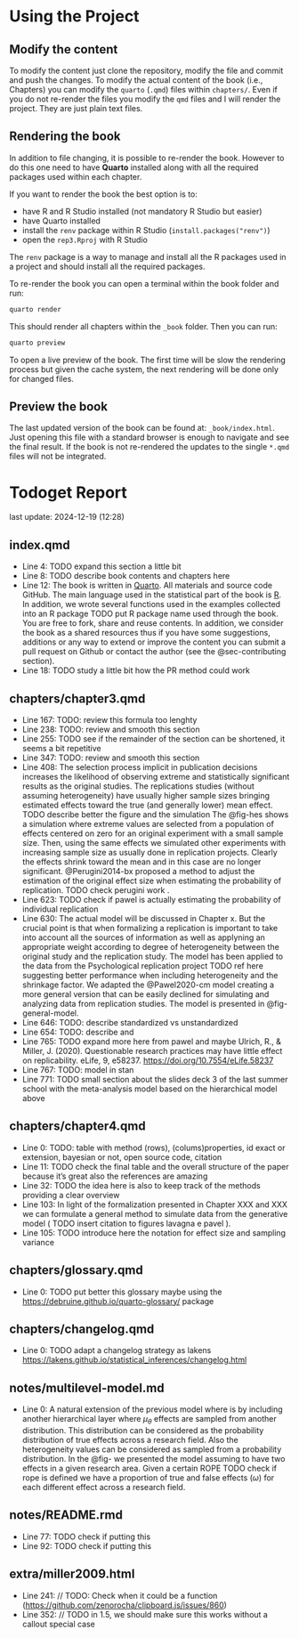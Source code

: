 
<!-- README.md is generated from README.Rmd. Please edit that file -->

# Using the Project

## Modify the content

To modify the content just clone the repository, modify the file and
commit and push the changes. To modify the actual content of the book
(i.e., Chapters) you can modify the `quarto` (`.qmd`) files within
`chapters/`. Even if you do not re-render the files you modify the `qmd`
files and I will render the project. They are just plain text files.

## Rendering the book

In addition to file changing, it is possible to re-render the book.
However to do this one need to have **Quarto** installed along with all
the required packages used within each chapter.

If you want to render the book the best option is to:

- have R and R Studio installed (not mandatory R Studio but easier)
- have Quarto installed
- install the `renv` package within R Studio
  (`install.packages("renv")`)
- open the `rep3.Rproj` with R Studio

The `renv` package is a way to manage and install all the R packages
used in a project and should install all the required packages.

To re-render the book you can open a terminal within the book folder and
run:

``` bash
quarto render
```

This should render all chapters within the `_book` folder. Then you can
run:

``` bash
quarto preview
```

To open a live preview of the book. The first time will be slow the
rendering process but given the cache system, the next rendering will be
done only for changed files.

## Preview the book

The last updated version of the book can be found at:
`_book/index.html`. Just opening this file with a standard browser is
enough to navigate and see the final result. If the book is not
re-rendered the updates to the single `*.qmd` files will not be
integrated.

# Todoget Report

last update: 2024-12-19 (12:28)

## index.qmd

- Line 4: TODO expand this section a little bit
- Line 8: TODO describe book contents and chapters here
- Line 12: The book is written in [Quarto](https://quarto.org/). All
  materials and source code GitHub. The main language used in the
  statistical part of the book is [R](https://www.r-project.org/). In
  addition, we wrote several functions used in the examples collected
  into an R package TODO put R package name used through the book. You
  are free to fork, share and reuse contents. In addition, we consider
  the book as a shared resources thus if you have some suggestions,
  additions or any way to extend or improve the content you can submit a
  pull request on Github or contact the author (see the
  @sec-contributing section).
- Line 18: TODO study a little bit how the PR method could work

## chapters/chapter3.qmd

- Line 167: TODO: review this formula too lenghty
- Line 238: TODO: review and smooth this section
- Line 255: TODO see if the remainder of the section can be shortened,
  it seems a bit repetitive
- Line 347: TODO: review and smooth this section
- Line 408: The selection process implicit in publication decisions
  increases the likelihood of observing extreme and statistically
  significant results as the original studies. The replications studies
  (without assuming heterogeneity) have usually higher sample sizes
  bringing estimated effects toward the true (and generally lower) mean
  effect. TODO describe better the figure and the simulation The
  @fig-hes shows a simulation where extreme values are selected from a
  population of effects centered on zero for an original experiment with
  a small sample size. Then, using the same effects we simulated other
  experiments with increasing sample size as usually done in replication
  projects. Clearly the effects shrink toward the mean and in this case
  are no longer significant. @Perugini2014-bx proposed a method to
  adjust the estimation of the original effect size when estimating the
  probability of replication. TODO check perugini work .
- Line 623: TODO check if pawel is actually estimating the probability
  of individual replication
- Line 630: The actual model will be discussed in Chapter x. But the
  crucial point is that when formalizing a replication is important to
  take into account all the sources of information as well as applyning
  an appropriate weight according to degree of heterogeneity between the
  original study and the replication study. The model has been applied
  to the data from the Psychological replication project TODO ref here
  suggesting better performance when including heterogeneity and the
  shrinkage factor. We adapted the @Pawel2020-cm model creating a more
  general version that can be easily declined for simulating and
  analyzing data from replication studies. The model is presented in
  @fig-general-model.
- Line 646: TODO: describe standardized vs unstandardized
- Line 654: TODO: describe and
- Line 765: TODO expand more here from pawel and maybe Ulrich, R., &
  Miller, J. (2020). Questionable research practices may have little
  effect on replicability. eLife, 9, e58237.
  <https://doi.org/10.7554/eLife.58237>
- Line 767: TODO: model in stan
- Line 771: TODO small section about the slides deck 3 of the last
  summer school with the meta-analysis model based on the hierarchical
  model above

## chapters/chapter4.qmd

- Line 0: TODO: table with method (rows), (colums)properties, id exact
  or extension, bayesian or not, open source code, citation
- Line 11: TODO check the final table and the overall structure of the
  paper because it’s great also the references are amazing
- Line 32: TODO the idea here is also to keep track of the methods
  providing a clear overview
- Line 103: In light of the formalization presented in Chapter XXX and
  XXX we can formulate a general method to simulate data from the
  generative model ( TODO insert citation to figures lavagna e pavel ).
- Line 105: TODO introduce here the notation for effect size and
  sampling variance

## chapters/glossary.qmd

- Line 0: TODO put better this glossary maybe using the
  <https://debruine.github.io/quarto-glossary/> package

## chapters/changelog.qmd

- Line 0: TODO adapt a changelog strategy as lakens
  <https://lakens.github.io/statistical_inferences/changelog.html>

## notes/multilevel-model.md

- Line 0: A natural extension of the previous model where is by
  including another hierarchical layer where $\mu_{\theta}$ effects are
  sampled from another distribution. This distribution can be considered
  as the probability distribution of true effects across a research
  field. Also the heterogeneity values can be considered as sampled from
  a probability distribution. In the @fig- we presented the model
  assuming to have two effects in a given research area. Given a certain
  ROPE TODO check if rope is defined we have a proportion of true and
  false effects ($\omega$) for each different effect across a research
  field.

## notes/README.rmd

- Line 77: TODO check if putting this
- Line 92: TODO check if putting this

## extra/miller2009.html

- Line 241: // TODO: Check when it could be a function
  (<https://github.com/zenorocha/clipboard.js/issues/860>)
- Line 352: // TODO in 1.5, we should make sure this works without a
  callout special case
